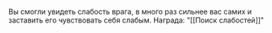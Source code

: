 Вы смогли увидеть слабость врага, в много раз сильнее вас самих и заставить его чувствовать себя слабым. 
Награда: "[[Поиск слабостей]]" 